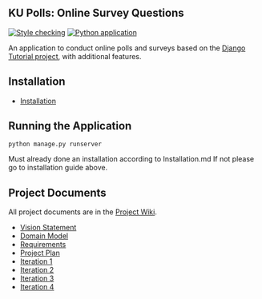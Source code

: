 ## KU Polls: Online Survey Questions 
[![Style checking](https://github.com/caneledip/ku-polls/actions/workflows/style-checking.yml/badge.svg)](https://github.com/caneledip/ku-polls/actions/workflows/style-checking.yml)
[![Python application](https://github.com/caneledip/ku-polls/actions/workflows/polls-testing.yml/badge.svg)](https://github.com/caneledip/ku-polls/actions/workflows/polls-testing.yml)

An application to conduct online polls and surveys based
on the [Django Tutorial project](https://docs.djangoproject.com/en/5.1/intro/tutorial01/), with
additional features.

## Installation

- [Installation](Installation.md)

## Running the Application

```
python manage.py runserver
```
Must already done an installation according to Installation.md
If not please go to installation guide above.

## Project Documents

All project documents are in the [Project Wiki](../../wiki/Home).

- [Vision Statement](../../wiki/Vision%20Statement)
- [Domain Model](../../wiki/Domain%Model)
- [Requirements](../../wiki/Requirements)
- [Project Plan](../../wiki/Project%20Plan)
- [Iteration 1](../../wiki/Iteration%201)
- [Iteration 2](../../wiki/Iteration%202)
- [Iteration 3](../../wiki/Iteration%203)
- [Iteration 4](../../wiki/Iteration%204)